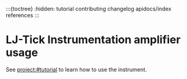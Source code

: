 :::{toctree}
:hidden:
tutorial
contributing
changelog
apidocs/index
references
:::

# LJ-Tick Instrumentation amplifier usage

See <project:#tutorial> to learn how to use the instrument.
